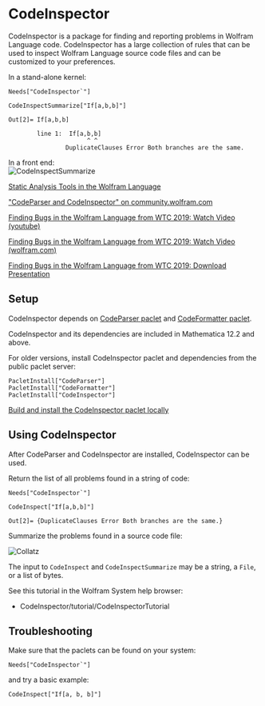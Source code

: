 # CodeInspector

CodeInspector is a package for finding and reporting problems in Wolfram Language code.
CodeInspector has a large collection of rules that can be used to inspect Wolfram Language source code files and can be customized to your preferences.

In a stand-alone kernel:
```
Needs["CodeInspector`"]

CodeInspectSummarize["If[a,b,b]"]
```
```
Out[2]= If[a,b,b]

        line 1:  If[a,b,b]
                      ^ ^  
                DuplicateClauses Error Both branches are the same.
```

In a front end:\
![CodeInspectSummarize](docs/summarize.png)

[Static Analysis Tools in the Wolfram Language](https://blog.wolfram.com/2021/04/06/static-analysis-tools-in-the-wolfram-language/)

["CodeParser and CodeInspector" on community.wolfram.com](https://community.wolfram.com/groups/-/m/t/1931315)

[Finding Bugs in the Wolfram Language from WTC 2019: Watch Video (youtube)](https://www.youtube.com/watch?v=jMUVwLglt-c)

[Finding Bugs in the Wolfram Language from WTC 2019: Watch Video (wolfram.com)](https://www.wolfram.com/broadcast/video.php?v=2911)

[Finding Bugs in the Wolfram Language from WTC 2019: Download Presentation](https://files.wolframcdn.com/pub/www.wolfram.com/technology-conference/2019/Thursday/2019BrentonBostickFindingBugsInTheWL.nb)


## Setup

CodeInspector depends on [CodeParser paclet](https://github.com/WolframResearch/codeparser) and [CodeFormatter paclet](https://github.com/WolframResearch/codeformatter).

CodeInspector and its dependencies are included in Mathematica 12.2 and above.

For older versions, install CodeInspector paclet and dependencies from the public paclet server:
```
PacletInstall["CodeParser"]
PacletInstall["CodeFormatter"]
PacletInstall["CodeInspector"]
```

[Build and install the CodeInspector paclet locally](HowToBuild.md)


## Using CodeInspector

After CodeParser and CodeInspector are installed, CodeInspector can be used.

Return the list of all problems found in a string of code:
```
Needs["CodeInspector`"]

CodeInspect["If[a,b,b]"]
```
```
Out[2]= {DuplicateClauses Error Both branches are the same.}
```

Summarize the problems found in a source code file:

![Collatz](docs/collatz.png)

The input to `CodeInspect` and `CodeInspectSummarize` may be a string, a `File`, or a list of bytes.

See this tutorial in the Wolfram System help browser:

* CodeInspector/tutorial/CodeInspectorTutorial


## Troubleshooting

Make sure that the paclets can be found on your system:
```
Needs["CodeInspector`"]
```

and try a basic example:
```
CodeInspect["If[a, b, b]"]
```
